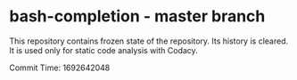 # bash-completion - master branch

This repository contains frozen state of the repository.
Its history is cleared. It is used only for static code
analysis with Codacy.

Commit Time: 1692642048